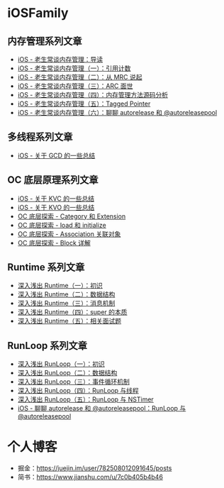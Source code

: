 # iOSFamily

## 内存管理系列文章

* [iOS - 老生常谈内存管理：导读](https://juejin.im/post/6844904129689714695)
* [iOS - 老生常谈内存管理（一）：引用计数](https://juejin.im/post/6844904129676967950)
* [iOS - 老生常谈内存管理（二）：从 MRC 说起](https://juejin.im/post/6844904129676984334)
* [iOS - 老生常谈内存管理（三）：ARC 面世](https://juejin.im/post/6844904130431942670)
* [iOS - 老生常谈内存管理（四）：内存管理方法源码分析](https://juejin.im/post/6844904131719593998)
* [iOS - 老生常谈内存管理（五）：Tagged Pointer](https://juejin.im/post/6844904132940136462)
* [iOS - 老生常谈内存管理（六）：聊聊 autorelease 和 @autoreleasepool](https://juejin.im/post/6844904094503567368)
 
## 多线程系列文章
* [iOS - 关于 GCD 的一些总结](https://juejin.im/post/6844904077642432526)

## OC 底层原理系列文章
* [iOS - 关于 KVC 的一些总结](https://juejin.im/post/6844904082415550477)
* [iOS - 关于 KVO 的一些总结](https://juejin.im/post/6844903972528979976)
* [OC 底层探索 - Category 和 Extension](https://juejin.im/post/6844904067987144711)
* [OC 底层探索 - load 和 initialize](https://juejin.im/post/6844904068071194638)
* [OC 底层探索 - Association 关联对象](https://juejin.im/post/6844903972315070471)
* [OC 底层探索 - Block 详解](https://juejin.im/post/6844904070746996750)

## Runtime 系列文章
* [深入浅出 Runtime（一）：初识](https://juejin.im/post/6844904071480999949)<br>
* [深入浅出 Runtime（二）：数据结构](https://juejin.im/post/6844904072215003143)<br>
* [深入浅出 Runtime（三）：消息机制](https://juejin.im/post/6844904072235974663)<br>
* [深入浅出 Runtime（四）：super 的本质](https://juejin.im/post/6844904072252751880)<br>
* [深入浅出 Runtime（五）：相关面试题](https://juejin.im/post/6844904072428912653)

## RunLoop 系列文章
* [深入浅出 RunLoop（一）：初识](https://juejin.im/post/6844904073922101261)<br>
* [深入浅出 RunLoop（二）：数据结构](https://juejin.im/post/6844904073930473480)<br>
* [深入浅出 RunLoop（三）：事件循环机制](https://juejin.im/post/6844904073938878477)<br>
* [深入浅出 RunLoop（四）：RunLoop 与线程](https://juejin.im/post/6844904073959833613)<br>
* [深入浅出 RunLoop（五）：RunLoop 与 NSTimer](https://juejin.im/post/6844904073972416519)<br>
* [iOS - 聊聊 autorelease 和 @autoreleasepool：RunLoop 与 @autoreleasepool](https://juejin.im/post/6844904094503567368#heading-17)


# 个人博客
* 掘金：https://juejin.im/user/782508012091645/posts
* 简书：https://www.jianshu.com/u/7c0b405b4b46

